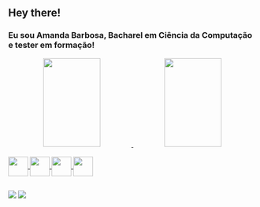 ## Hey there!

### Eu sou Amanda Barbosa, Bacharel em Ciência da Computação e tester em formação!
<div align="center">
  <a href="https://github.com/amandaolb">
  <img height="180em" width="48%" src="https://github-readme-stats.vercel.app/api?username=amandaolb&show_icons=true&theme=moltack&include_all_commits=true&count_private=true"/>
  <img height="180em" width="48%" src="https://github-readme-stats.vercel.app/api/top-langs/?username=amandaolb&layout=compact&langs_count=7&theme=moltack"/>
</div>
<div style="display: inline_block"><br>
<img height="40" align="center" src="https://cdn.jsdelivr.net/gh/devicons/devicon/icons/java/java-original-wordmark.svg" />
<img height="40" align="center" src="https://cdn.jsdelivr.net/gh/devicons/devicon/icons/html5/html5-original-wordmark.svg" />
<img height="40" align="center" src="https://cdn.jsdelivr.net/gh/devicons/devicon/icons/css3/css3-original.svg" />
<img height="40" align="center" src="https://cdn.jsdelivr.net/gh/devicons/devicon/icons/mysql/mysql-plain-wordmark.svg" />


</div>

##

<div> 
  <!-- <a href="https://instagram.com/amanda.olb" target="_blank"><img src="https://img.shields.io/badge/-Instagram-%23E4405F?style=for-the-badge&logo=instagram&logoColor=white" target="_blank"></a> -->
  <a href = "mailto:amandaoliveirabr@gmail.com"><img src="https://img.shields.io/badge/-Gmail-%23333?style=for-the-badge&logo=gmail&logoColor=white" target="_blank"></a>
  <a href="https://www.linkedin.com/in/amandaobarbosa" target="_blank"><img src="https://img.shields.io/badge/-LinkedIn-%230077B5?style=for-the-badge&logo=linkedin&logoColor=white" target="_blank"></a> 
</div>
